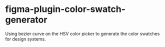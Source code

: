 # figma-plugin-color-swatch-generator
Using bezier curve on the HSV color picker to generate the color swatches for design systems.
